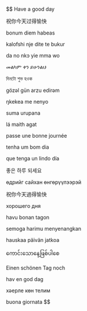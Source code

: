 $$ Have a good day

祝你今天过得愉快

bonum diem habeas

kalofshi nje dite te bukur

da no nkɔ yie mma wo

መልካም ቀን ይሁንልህ

দিনটো শুভ হওক

gözəl gün arzu edirəm

ŋkekea me nenyo

suma urupana

lá maith agat

passe une bonne journée

tenha um bom dia

que tenga un lindo día

좋은 하루 되세요

өдрийг сайхан өнгөрүүлээрэй

祝你今天過得愉快

хорошего дня

havu bonan tagon

semoga harimu menyenangkan

hauskaa päivän jatkoa

ကောင်းသောနေ့ဖြစ်ပါစေ

Einen schönen Tag noch

hav en god dag

хәерле көн телим

buona giornata $$
